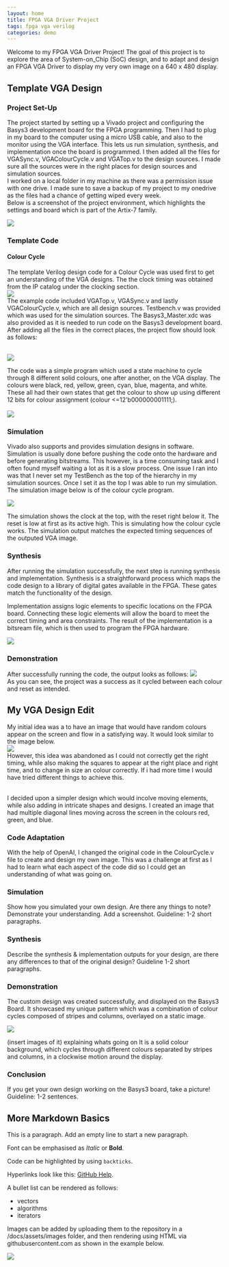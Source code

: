```yaml
---
layout: home
title: FPGA VGA Driver Project
tags: fpga vga verilog
categories: demo
---
```


Welcome to my FPGA VGA Driver Project! The goal of this project is to explore the area of System-on_Chip (SoC) design, and to adapt and design an FPGA VGA Driver to display my very own image on a 640 x 480 display.

## **Template VGA Design**
### **Project Set-Up**
The project started by setting up a Vivado project and configuring the Basys3 development board for the FPGA programming. Then I had to plug in my board to the computer using a micro USB cable, and also to the monitor using the VGA interface. This lets us run simulation, synthesis, and implementation once the board is programmed. I then added all the files for VGASync.v, VGAColourCycle.v and VGATop.v to the design sources. I made sure all the sources were in the right places for design sources and simulation sources. <br>I worked on a local folder in my machine as there was a permission issue with one drive. I made sure to save a backup of my project to my onedrive as the files had a chance of getting wiped every week.
<br>Below is a screenshot of the project environment, which highlights the settings and board which is part of the Artix-7 family.

<img src="https://raw.githubusercontent.com/DavidJ7705/SoC_Project/main/docs/assets/images/VGAPrjSum1.png">

### **Template Code**
#### **Colour Cycle**

The template Verilog design code for a Colour Cycle was used first to get an understanding of the VGA designs. The the clock timing was obtained from the IP catalog under the clocking section.<br> 
<img src="https://raw.githubusercontent.com/DavidJ7705/SoC_Project/main/docs/assets/images/clocking .png"><br>
The example code included VGATop.v, VGASync.v and lastly VGAColourCycle.v, which are all design sources. Testbench.v was provided which was used for the simulation sources. The Basys3_Master.xdc was also provided as it is needed to run code on the Basys3 development board. After adding all the files in the correct places, the project flow should look as follows:


<br><img src="https://raw.githubusercontent.com/DavidJ7705/SoC_Project/main/docs/assets/images/templateflow.png"><br>


The code was a simple program which used a state machine to cycle through 8 different solid colours, one after another, on the VGA display. The colours were black, red, yellow, green, cyan, blue, magenta, and white. These all had their own states that get the colour to show up using different 12 bits for colour assignment (colour <=12'b000000001111;).
<br><br><img src="https://raw.githubusercontent.com/DavidJ7705/SoC_Project/main/docs/assets/images/Colourcyclecode.jpg"> <br>







### **Simulation**
Vivado also supports and provides simulation designs in software. Simulation is usually done before pushing the code onto the hardware and before generating bitstreams. This however, is a time consuming task and I often found myself waiting a lot as it is a slow process. One issue I ran into was that I never set my TestBench as the top of the hierarchy in my simulation sources. Once I set it as the top I was able to run my simulation. The simulation image below is of the colour cycle program. 

<img src="https://raw.githubusercontent.com/DavidJ7705/SoC_Project/main/docs/assets/images/simulation.png">

The simulation  shows the clock at the top, with the reset right below it. The reset is low at first as its active high. This is simulating how the colour cycle works. The simulation output matches the expected timing sequences of the outputed VGA image.


### **Synthesis**

After running the simulation successfully, the next step is running synthesis and implementation. Synthesis is a straightforward process which maps the code design to a library of digital gates available in the FPGA. These gates match the functionality of the design.



Implementation assigns logic elements to specific locations on the FPGA board. Connecting these logic elements will allow the board to meet the correct timing and area constraints. The result of the implementation is a bitsream file, which is then used to program the FPGA hardware.


<img src="https://raw.githubusercontent.com/DavidJ7705/SoC_Project/main/docs/assets/images/circuitclockcycle.PNG">

### **Demonstration**
After successfully running the code, the output looks as follows:
<img src="https://raw.githubusercontent.com/DavidJ7705/SoC_Project/main/docs/assets/images/colourclock.GIF"> <br>
As you can see, the project was a success as it cycled between each colour and reset as intended.



## **My VGA Design Edit**
My initial idea was a to have an image that would have random colours appear on the screen and flow in a satisfying way. It would look similar to the image below.
<br><img src="https://raw.githubusercontent.com/DavidJ7705/SoC_Project/main/docs/assets/images/initidea.gif"> <br>
However, this idea was abandoned as I could not correctly get the right timing, while also making the squares to appear at the right place and right time, and to change in size an colour correctly. If i had more time I would have tried different things to achieve this.

<br>
I decided upon a simpler design which would incolve moving elements, while also adding in intricate shapes and designs. I created an image that had multiple diagonal lines moving across the screen in the colours red, green, and blue.


### **Code Adaptation**
With the help of OpenAI, I changed the original code in the ColourCycle.v file to create and design my own image. This was a challenge at first as I had to learn what each aspect of the code did so I could get an understanding of what was going on.

### **Simulation**
Show how you simulated your own design. Are there any things to note? Demonstrate your understanding. Add a screenshot. Guideline: 1-2 short paragraphs.
### **Synthesis**
Describe the synthesis & implementation outputs for your design, are there any differences to that of the original design? Guideline 1-2 short paragraphs.
### **Demonstration**
The custom design was created successfully, and displayed on the Basys3 Board. It showcased my unique pattern which was a combination of colour cycles composed of stripes and columns, overlayed on a static image.

<img src="https://raw.githubusercontent.com/DavidJ7705/SoC_Project/main/docs/assets/images/Fastgif.gif">

 
 
(insert images of it) 
explaining whats going on
It is a solid colour background, which cycles through different colours separated by stripes and columns, in a clockwise motion around the display.

### **Conclusion**
If you get your own design working on the Basys3 board, take a picture! Guideline: 1-2 sentences.

## **More Markdown Basics**
This is a paragraph. Add an empty line to start a new paragraph.

Font can be emphasised as *Italic* or **Bold**.

Code can be highlighted by using `backticks`.

Hyperlinks look like this: [GitHub Help](https://help.github.com/).

A bullet list can be rendered as follows:
- vectors
- algorithms
- iterators

Images can be added by uploading them to the repository in a /docs/assets/images folder, and then rendering using HTML via githubusercontent.com as shown in the example below.

<img src="https://raw.githubusercontent.com/DavidJ7705/SoC_Project/main/docs/assets/images/VGAPrjSrcs.png">
